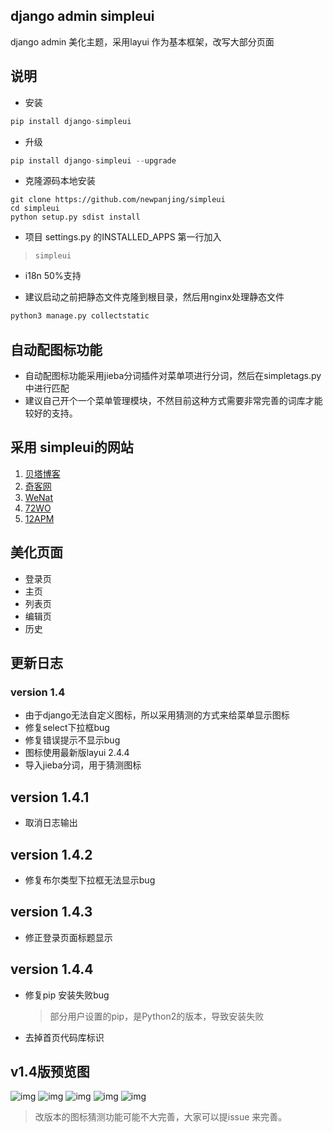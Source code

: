django admin simpleui
-----
django admin 美化主题，采用layui 作为基本框架，改写大部分页面

## 说明
+ 安装
```python
pip install django-simpleui
```
+ 升级
```python
pip install django-simpleui --upgrade
```
+ 克隆源码本地安装
```shell
git clone https://github.com/newpanjing/simpleui
cd simpleui
python setup.py sdist install
```
+ 项目 settings.py 的INSTALLED_APPS 第一行加入
> `simpleui`
+ i18n 50%支持

+ 建议启动之前把静态文件克隆到根目录，然后用nginx处理静态文件
```python
python3 manage.py collectstatic
```

## 自动配图标功能
+ 自动配图标功能采用jieba分词插件对菜单项进行分词，然后在simpletags.py中进行匹配
+ 建议自己开个一个菜单管理模块，不然目前这种方式需要非常完善的词库才能较好的支持。

## 采用 simpleui的网站
1. [贝塔博客](https://www.88cto.com)
2. [奇客网](https://www.qikenet.com)
3. [WeNat](https://www.wezoz.com)
4. [72WO](https://www.72wo.com)
5. [12APM](https://www.12apm.com)

## 美化页面
 + 登录页
 + 主页
 + 列表页
 + 编辑页
 + 历史
 
## 更新日志

### version 1.4

+ 由于django无法自定义图标，所以采用猜测的方式来给菜单显示图标
+ 修复select下拉框bug
+ 修复错误提示不显示bug
+ 图标使用最新版layui 2.4.4
+ 导入jieba分词，用于猜测图标

## version 1.4.1
+ 取消日志输出

## version 1.4.2
+ 修复布尔类型下拉框无法显示bug

## version 1.4.3
+ 修正登录页面标题显示

## version 1.4.4
+ 修复pip 安装失败bug
    > 部分用户设置的pip，是Python2的版本，导致安装失败
+ 去掉首页代码库标识     

## v1.4版预览图

![img](https://github.com/newpanjing/simpleui/raw/master/images/图片1.png)
![img](https://github.com/newpanjing/simpleui/raw/master/images/图片2.png)
![img](https://github.com/newpanjing/simpleui/raw/master/images/图片3.png)
![img](https://github.com/newpanjing/simpleui/raw/master/images/图片4.png)
![img](https://github.com/newpanjing/simpleui/raw/master/images/图片5.png)

> 改版本的图标猜测功能可能不大完善，大家可以提issue 来完善。
